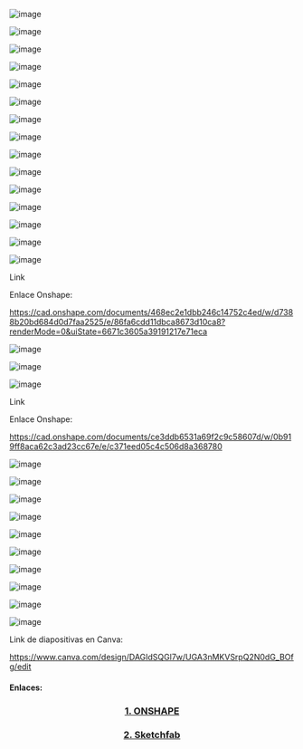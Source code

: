 
![image](https://github.com/SebastianSilvaSC/Fundamento-Grupo_5/assets/150815171/b165b653-41f0-4ac1-ba33-da5623342c86)

![image](https://github.com/SebastianSilvaSC/Fundamento-Grupo_5/assets/150815171/85722fba-bb92-4f8e-86f4-868663c90817)

![image](https://github.com/SebastianSilvaSC/Fundamento-Grupo_5/assets/150815171/584f134b-a460-4a85-80f9-5bb789f02dcd)

![image](https://github.com/SebastianSilvaSC/Fundamento-Grupo_5/assets/150815171/53632785-bee4-458d-a508-080588d33cc9) 

![image](https://github.com/SebastianSilvaSC/Fundamento-Grupo_5/assets/150815171/a54074c7-4aee-41e8-9046-02e600bc463a)

![image](https://github.com/SebastianSilvaSC/Fundamento-Grupo_5/assets/150815171/d18d5b24-d31e-46ed-8657-f486e1987f23)

![image](https://github.com/SebastianSilvaSC/Fundamento-Grupo_5/assets/150815171/05be15e2-a4ab-4cda-8272-87ec53099e61)

![image](https://github.com/SebastianSilvaSC/Fundamento-Grupo_5/assets/150815171/35b9df97-61b5-409f-913b-0028f7777e7a)

![image](https://github.com/SebastianSilvaSC/Fundamento-Grupo_5/assets/150815171/4d0e15e3-eac1-4863-9ff1-e8d724df27be)

![image](https://github.com/SebastianSilvaSC/Fundamento-Grupo_5/assets/150815171/1888b8ba-d2a2-4ce2-95bf-4f6fccf4ff3b)

![image](https://github.com/SebastianSilvaSC/Fundamento-Grupo_5/assets/150815171/c657ff65-b6ca-4b66-8e9a-9dfee102b383)

![image](https://github.com/SebastianSilvaSC/Fundamento-Grupo_5/assets/150815171/42d0555f-2d22-4450-bb54-98cd3282a7d6)

![image](https://github.com/SebastianSilvaSC/Fundamento-Grupo_5/assets/150815171/8dd1ffb8-f63f-45b5-8f8c-2ef61854e012)

![image](https://github.com/SebastianSilvaSC/Fundamento-Grupo_5/assets/150815171/64d153da-0ceb-4566-9c53-35a14816fc26)

![image](https://github.com/SebastianSilvaSC/Fundamento-Grupo_5/assets/150815171/259feda1-95db-4775-ba96-9d4e4e30e079)

Link 

Enlace Onshape:

https://cad.onshape.com/documents/468ec2e1dbb246c14752c4ed/w/d7388b20bd684d0d7faa2525/e/86fa6cdd11dbca8673d10ca8?renderMode=0&uiState=6671c3605a39191217e71eca

 ![image](https://github.com/SebastianSilvaSC/Fundamento-Grupo_5/assets/150815171/b50865f2-efd8-43c9-abcc-d93d9a21617b)

 ![image](https://github.com/SebastianSilvaSC/Fundamento-Grupo_5/assets/150815171/8ac4aa97-d99d-48f9-a4dc-0ae3aaff64ea)

 ![image](https://github.com/SebastianSilvaSC/Fundamento-Grupo_5/assets/150815171/3bd8a8cf-5d9d-4d6c-ba2b-4c11f8a9d4d4)

Link

Enlace Onshape:

https://cad.onshape.com/documents/ce3ddb6531a69f2c9c58607d/w/0b919ff8aca62c3ad23cc67e/e/c371eed05c4c506d8a368780

![image](https://github.com/SebastianSilvaSC/Fundamento-Grupo_5/assets/150815171/ed047c90-40c9-4e43-aa68-dd0e78dc5420)

![image](https://github.com/SebastianSilvaSC/Fundamento-Grupo_5/assets/150815171/93296994-56e1-44bc-b039-3572b33d8e74)

![image](https://github.com/SebastianSilvaSC/Fundamento-Grupo_5/assets/150815171/d1805f91-7ad0-4f94-bba2-46f2effa299d)

![image](https://github.com/SebastianSilvaSC/Fundamento-Grupo_5/assets/150815171/c26aaa84-a743-4761-905f-77655091dcf1)

![image](https://github.com/SebastianSilvaSC/Fundamento-Grupo_5/assets/150815171/50c4c99a-0567-47c2-ad74-ca9f79fbd3ce)

![image](https://github.com/SebastianSilvaSC/Fundamento-Grupo_5/assets/150815171/16c2ac4a-8e6a-400a-a84d-f20876f8bd6e)

![image](https://github.com/SebastianSilvaSC/Fundamento-Grupo_5/assets/150815171/8038ce77-4dea-4815-81c6-00f3bec56e42)

![image](https://github.com/SebastianSilvaSC/Fundamento-Grupo_5/assets/150815171/a0f77baf-c8d0-4330-88df-51caa674fe72)

![image](https://github.com/SebastianSilvaSC/Fundamento-Grupo_5/assets/150815171/6ec0bd64-76d3-4f69-a9c0-b52eca6c2286)

![image](https://github.com/SebastianSilvaSC/Fundamento-Grupo_5/assets/150815171/d6063539-f390-43bf-b2bc-f421aa7ca654)

Link de diapositivas en Canva:

https://www.canva.com/design/DAGIdSQGl7w/UGA3nMKVSrpQ2N0dG_BOfg/edit

#### Enlaces:
<h3 align="center"><a href="https://cad.onshape.com/documents/468ec2e1dbb246c14752c4ed/w/d7388b20bd684d0d7faa2525/e/86fa6cdd11dbca8673d10ca8?renderMode=0&uiState=6658cdeff210ee2c289d2134" target="_blank">1. ONSHAPE</a></h3>

<h3 align="center"><a href="https://skfb.ly/oVyoQ" target="_blank">2. Sketchfab </a></h3>
